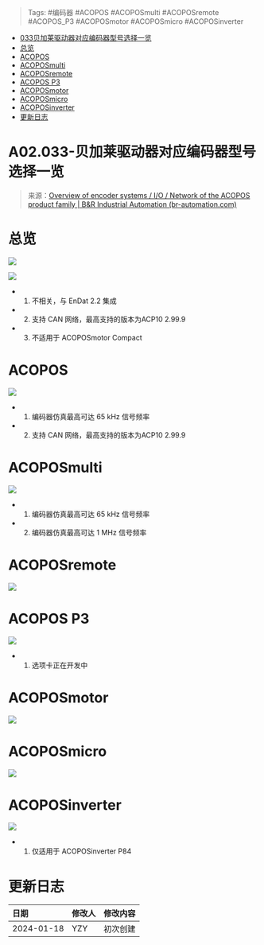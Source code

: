 > Tags: #编码器 #ACOPOS #ACOPOSmulti #ACOPOSremote #ACOPOS_P3 #ACOPOSmotor #ACOPOSmicro #ACOPOSinverter

- [033贝加莱驱动器对应编码器型号选择一览](#033%E8%B4%9D%E5%8A%A0%E8%8E%B1%E9%A9%B1%E5%8A%A8%E5%99%A8%E5%AF%B9%E5%BA%94%E7%BC%96%E7%A0%81%E5%99%A8%E5%9E%8B%E5%8F%B7%E9%80%89%E6%8B%A9%E4%B8%80%E8%A7%88)
- [总览](#%E6%80%BB%E8%A7%88)
- [ACOPOS](#ACOPOS)
- [ACOPOSmulti](#ACOPOSmulti)
- [ACOPOSremote](#ACOPOSremote)
- [ACOPOS P3](#ACOPOS%20P3)
- [ACOPOSmotor](#ACOPOSmotor)
- [ACOPOSmicro](#ACOPOSmicro)
- [ACOPOSinverter](#ACOPOSinverter)
- [更新日志](#%E6%9B%B4%E6%96%B0%E6%97%A5%E5%BF%97)

# A02.033-贝加莱驱动器对应编码器型号选择一览

> 来源：[Overview of encoder systems / I/O / Network of the ACOPOS product family | B&R Industrial Automation (br-automation.com)](https://www.br-automation.com/en/products/motion-control/additional-information/overview-of-encoder-systems-io-network-of-the-acopos-product-family/)

# 总览

![](FILES/033贝加莱驱动器对应编码器型号选择一览/image-20240118230358717.png)

![](FILES/033贝加莱驱动器对应编码器型号选择一览/image-20240118224627214.png)

- 1) 不相关，与 EnDat 2.2 集成
- 2) 支持 CAN 网络，最高支持的版本为ACP10 2.99.9
- 3) 不适用于 ACOPOSmotor Compact

# ACOPOS

![](FILES/033贝加莱驱动器对应编码器型号选择一览/image-20240118225040329.png)

- 1) 编码器仿真最高可达 65 kHz 信号频率
- 2) 支持 CAN 网络，最高支持的版本为ACP10 2.99.9

# ACOPOSmulti

![](FILES/033贝加莱驱动器对应编码器型号选择一览/image-20240118225309691.png)

- 1) 编码器仿真最高可达 65 kHz 信号频率
- 2) 编码器仿真最高可达 1 MHz 信号频率

# ACOPOSremote

![](FILES/033贝加莱驱动器对应编码器型号选择一览/image-20240118225451292.png)

# ACOPOS P3

![](FILES/033贝加莱驱动器对应编码器型号选择一览/image-20240118225636736.png)

- 1) 选项卡正在开发中

# ACOPOSmotor

![](FILES/033贝加莱驱动器对应编码器型号选择一览/image-20240118225740333.png)

# ACOPOSmicro

![](FILES/033贝加莱驱动器对应编码器型号选择一览/image-20240118225826379.png)

# ACOPOSinverter

![](FILES/033贝加莱驱动器对应编码器型号选择一览/image-20240118225921552.png)

- 1) 仅适用于 ACOPOSinverter P84

# 更新日志

| 日期         | 修改人 | 修改内容 |
| :--------- | :-- | :--- |
| 2024-01-18 | YZY | 初次创建 |
